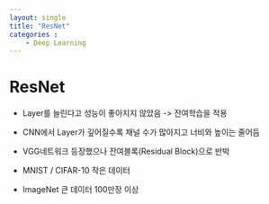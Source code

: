 ```yaml
---
layout: single
title: "ResNet"
categories : 
    - Deep Learning
---
```


# ResNet

- Layer를 늘린다고 성능이 좋아지지 않았음 -> 잔여학습을 적용
- CNN에서 Layer가 깊어질수록 채널 수가 많아지고 너비와 높이는 줄어듬
- VGG네트워크 등장했으나 잔여블록(Residual Block)으로 반박


- MNIST / CIFAR-10 작은 데이터
- ImageNet 큰 데이터 100만장 이상